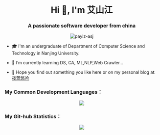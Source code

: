 


<!--
**PAYIZ/PAYIZ** is a ✨ _special_ ✨ repository because its `README.md` (this file) appears on your GitHub profile.
### Hello I'm [艾山江](https://yeying.tech) 👋
-->


<h1 align="center">Hi 👋, I'm 艾山江</h1>
<h3 align="center">A passionate software developer from china</h3>
<p align="center"> <img src="https://komarev.com/ghpvc/?username=payiz-asj" alt="payiz-asj" /> </p>

* 🎓 I'm an undergraduate of Department of Computer Science and Technology in Nanjing University.

  

* 🌱 I’m currently learning <a title = "Data Structure" >DS</a>, <a title = "Computer Algorithm" >CA</a>, <a title = "Machine Learning" >ML</a>,<a title = "Natural Language Processing" >NLP</a>,Web Crawler... 

  

* 💬 Hope you find out something you like  here or on my personal blog at: [夜莺悠吟](https://yeying.tech)

  

### My Common Development Languages：

<p align="center">
<img align="center" src="https://github-readme-stats.vercel.app/api/top-langs/?username=payiz-asj&hide_title=1&hide=kotlin,javascript&theme=buefy&line_height=27&layout=compact"/>
</p>

### My Git-hub Statistics：

<p align="center">
<img align="center" src="https://github-readme-stats.vercel.app/api?username=payiz-asj&hide_title=ture&hide=issues&show_icons=true&count_private=true&include_all_commits=true&line_height=21&theme=flag-india" />
</p>


